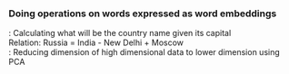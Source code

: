 ### Doing operations on words expressed as word embeddings
: Calculating what will be the country name given its capital<br/>
    Relation:  Russia =  India - New Delhi + Moscow <br/>
: Reducing dimension of high dimensional data to lower dimension using PCA
